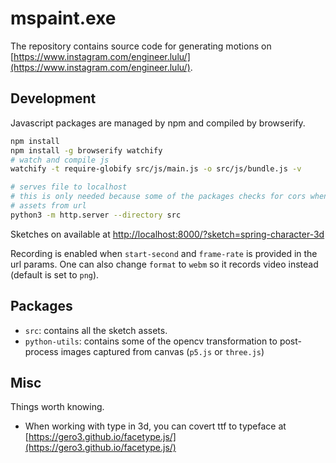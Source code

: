 # mspaint.exe

The repository contains source code for generating motions on
[https://www.instagram.com/engineer.lulu/](https://www.instagram.com/engineer.lulu/).

## Development

Javascript packages are managed by npm and compiled by browserify.

```bash
npm install
npm install -g browserify watchify
# watch and compile js
watchify -t require-globify src/js/main.js -o src/js/bundle.js -v

# serves file to localhost
# this is only needed because some of the packages checks for cors when loading
# assets from url
python3 -m http.server --directory src
```

Sketches on available at [http://localhost:8000/?sketch=spring-character-3d](http://localhost:8000/?sketch=spring-character-3d)

Recording is enabled when `start-second` and `frame-rate` is provided in the url params. One can also change `format` to `webm` so it records video instead (default is set to `png`).

## Packages

- `src`: contains all the sketch assets.
- `python-utils`: contains some of the opencv transformation to post-process images captured from canvas (`p5.js` or `three.js`)

## Misc

Things worth knowing.

* When working with type in 3d, you can covert ttf to typeface at
[https://gero3.github.io/facetype.js/](https://gero3.github.io/facetype.js/)